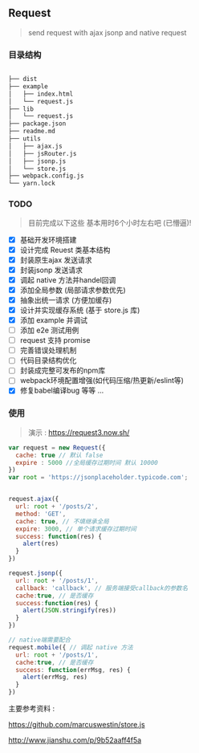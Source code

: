 Request
---
> send request with ajax jsonp and native request

### 目录结构

``` sh

├── dist
├── example
│   ├── index.html
│   └── request.js
├── lib
│   └── request.js
├── package.json
├── readme.md
├── utils
│   ├── ajax.js
│   ├── jsRouter.js
│   ├── jsonp.js
│   └── store.js
├── webpack.config.js
└── yarn.lock

```

### TODO

> 目前完成以下这些 基本用时6个小时左右吧 (已懵逼)!

- [x] 基础开发环境搭建
- [x] 设计完成 Reuest 类基本结构
- [x] 封装原生ajax 发送请求
- [x] 封装jsonp 发送请求
- [x] 调起 native 方法并handel回调
- [x] 添加全局参数 (局部请求参数优先)
- [x] 抽象出统一请求 (方便加缓存)
- [x] 设计并实现缓存系统 (基于 store.js 库)
- [x] 添加 example 并调试
- [ ] 添加 e2e 测试用例
- [ ] request 支持 promise 
- [ ] 完善错误处理机制
- [ ] 代码目录结构优化
- [ ] 封装成完整可发布的npm库
- [ ] webpack环境配置增强(如代码压缩/热更新/eslint等)
- [x] 修复babel编译bug
等等 ...

### 使用 

> 演示 : https://request3.now.sh/

```js
var request = new Request({
  cache: true // 默认 false
  expire : 5000 //全局缓存过期时间 默认 10000
})
var root = 'https://jsonplaceholder.typicode.com';


request.ajax({
  url: root + '/posts/2',
  method: 'GET',
  cache: true, // 不填继承全局
  expire: 3000, // 单个请求缓存过期时间
  success: function(res) {
    alert(res)
  }
})

request.jsonp({
  url: root + '/posts/1',
  callback: 'callback', // 服务端接受callback的参数名
  cache:true, // 是否缓存
  success:function(res) {
    alert(JSON.stringify(res))
  }
})

// native端需要配合
request.mobile({ // 调起 native 方法
  url: root + '/posts/1',
  cache:true, // 是否缓存
  success: function(errMsg, res) {
    alert(errMsg, res)
  }
})

```

主要参考资料 :

https://github.com/marcuswestin/store.js

http://www.jianshu.com/p/9b52aaff4f5a
